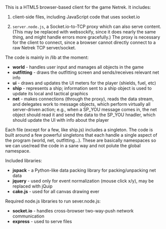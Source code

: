This is a HTML5 browser-based client for the game Netrek.  It includes:

  1. client-side files, including JavaScript code that uses socket.io

  2. `server.node.js`, a Socket.io-to-TCP proxy which can also serve content.  (This may be replaced with websockify, since it does nearly the same thing, and might handle errors more gracefully.)  The proxy is necessary for the client to connect, since a browser cannot directly connect to a raw Netrek TCP server/socket.

The code is mainly in /lib at the moment:

* **world** - handles user input and manages all objects in the game
* **outfitting** - draws the outfitting screen and sends/receives relevant net info
* **ui** - draws and updates the UI meters for the player (shields, fuel, etc)
* **ship** - represents a ship; information sent to a ship object is used to update its local and tactical graphics
* **net** - makes connections (through the proxy), reads the data stream, and delegates work to message objects, which perform virtually all server-driven action; e.g., when a SP\_YOU message comes in, the net object should read it and send the data to the SP\_YOU hnadler, which should update the UI with info about the player

Each file (except for a few, like ship.js) includes a singleton.  The code is built around a few powerful singletons that each handle a single aspect of the program (world, net, outfitting...).  These are basically namespaces so we can use/read the code in a sane way and not polute the global namespace.

Included libraries:

* **jspack** - a Python-like data packing library for packing/unpacking net data
* **jquery** - used only for event normalization (mouse click x/y), may be replaced with jQuip
* **cake.js** - used for all canvas drawing ever

Required node.js libraries to run sever.node.js:

* **socket.io** - handles cross-browser two-way-push network communication
* **express** - used to serve files
